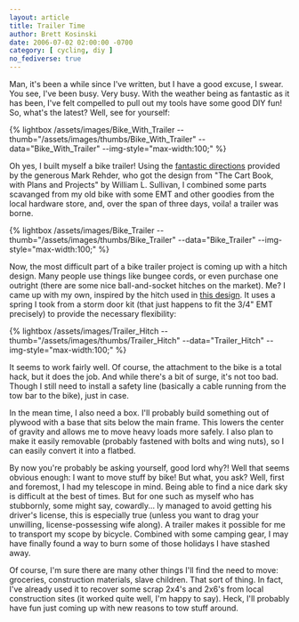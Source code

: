 ```yaml
---
layout: article
title: Trailer Time
author: Brett Kosinski
date: 2006-07-02 02:00:00 -0700
category: [ cycling, diy ]
no_fediverse: true
---
```


Man, it's been a while since I've written, but I have a good excuse, I swear.  You see, I've been busy.  Very busy.  With the weather being as fantastic as it has been, I've felt compelled to pull out my tools have some good DIY fun!  So, what's the latest?  Well, see for yourself:

{% lightbox /assets/images/Bike_With_Trailer --thumb="/assets/images/thumbs/Bike_With_Trailer" --data="Bike_With_Trailer" --img-style="max-width:100;" %}

Oh yes, I built myself a bike trailer!  Using the [fantastic directions](http://drumbent.com/trailer_big.html) provided by the generous Mark Rehder, who got the design from "The Cart Book, with Plans and Projects" by William L. Sullivan, I combined some parts scavanged from my old bike with some EMT and other goodies from the local hardware store, and, over the span of three days, voila! a trailer was borne.

{% lightbox /assets/images/Bike_Trailer --thumb="/assets/images/thumbs/Bike_Trailer" --data="Bike_Trailer" --img-style="max-width:100;" %}

Now, the most difficult part of a bike trailer project is coming up with a hitch design.  Many people use things like bungee cords, or even purchase one outright (there are some nice ball-and-socket hitches on the market).  Me?  I came up with my own, inspired by the hitch used in [this design](http://re-cycle.org/trailer/instructions.html).  It uses a spring I took from a storm door kit (that just happens to fit the 3/4" EMT precisely)  to provide the necessary flexibility:

{% lightbox /assets/images/Trailer_Hitch --thumb="/assets/images/thumbs/Trailer_Hitch" --data="Trailer_Hitch" --img-style="max-width:100;" %}

It seems to work fairly well.  Of course, the attachment to the bike is a total hack, but it does the job.  And while there's a bit of surge, it's not too bad.  Though I still need to install a safety line (basically a cable running from the tow bar to the bike), just in case.

In the mean time, I also need a box.  I'll probably build something out of plywood with a base that sits below the main frame.  This lowers the center of gravity and allows me to move heavy loads more safely.  I also plan to make it easily removable (probably fastened with bolts and wing nuts), so I can easily convert it into a flatbed.

By now you're probably be asking yourself, good lord why?!  Well that seems obvious enough:  I want to move stuff by bike!  But what, you ask?  Well, first and foremost, I had my telescope in mind.  Being able to find a nice dark sky is difficult at the best of times.  But for one such as myself who has stubbornly, some might say, cowardly... ly managed to avoid getting his driver's license, this is especially true (unless you want to drag your unwilling, license-possessing wife along).  A trailer makes it possible for me to transport my scope by bicycle.  Combined with some camping gear, I may have finally found a way to burn some of those holidays I have stashed away.

Of course, I'm sure there are many other things I'll find the need to move:  groceries, construction materials, slave children.  That sort of thing.  In fact, I've already used it to recover some scrap 2x4's and 2x6's from local construction sites (it worked quite well, I'm happy to say).  Heck, I'll probably have fun just coming up with new reasons to tow stuff around.

